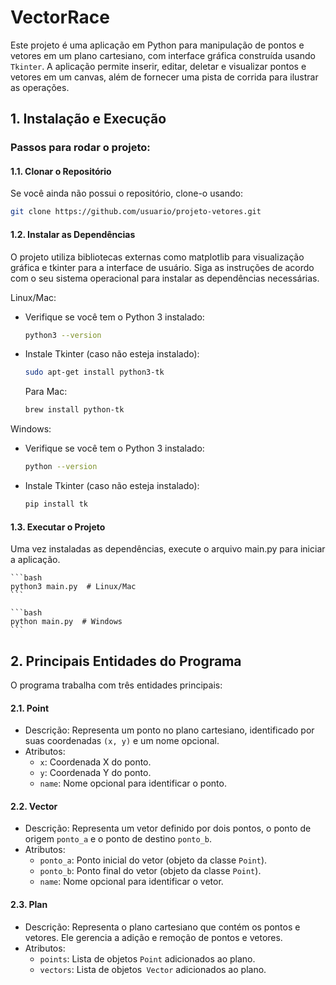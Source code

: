 # VectorRace

Este projeto é uma aplicação em Python para manipulação de pontos e vetores em um plano cartesiano, com interface gráfica construída usando `Tkinter`. A aplicação permite inserir, editar, deletar e visualizar pontos e vetores em um canvas, além de fornecer uma pista de corrida para ilustrar as operações.

## 1. Instalação e Execução

### Passos para rodar o projeto:

#### 1.1. Clonar o Repositório
Se você ainda não possui o repositório, clone-o usando:
```bash
git clone https://github.com/usuario/projeto-vetores.git
```

#### 1.2. Instalar as Dependências
O projeto utiliza bibliotecas externas como matplotlib para visualização gráfica e tkinter para a interface de usuário. Siga as instruções de acordo com o seu sistema operacional para instalar as dependências necessárias.

Linux/Mac:

- Verifique se você tem o Python 3 instalado:
    ```bash
    python3 --version
    ```
- Instale Tkinter (caso não esteja instalado):
    ```bash
    sudo apt-get install python3-tk
    ```
    Para Mac:
    ```bash
    brew install python-tk
    ```

Windows:
- Verifique se você tem o Python 3 instalado:
    ```bash
    python --version
    ```
- Instale Tkinter (caso não esteja instalado):
    ```bash
    pip install tk
    ```

#### 1.3. Executar o Projeto
Uma vez instaladas as dependências, execute o arquivo main.py para iniciar a aplicação.

    ```bash
    python3 main.py  # Linux/Mac
    ```

    ```bash
    python main.py  # Windows
    ```

## 2. Principais Entidades do Programa
O programa trabalha com três entidades principais:
#### 2.1. Point
 - Descrição: Representa um ponto no plano cartesiano, identificado por suas coordenadas ```(x, y)``` e um nome opcional.
 - Atributos: 
    - ```x```: Coordenada X do ponto.
    - ```y```: Coordenada Y do ponto.
    - ```name```: Nome opcional para identificar o ponto.

#### 2.2. Vector
 - Descrição: Representa um vetor definido por dois pontos, o ponto de origem ```ponto_a``` e o ponto de destino ```ponto_b```.
 - Atributos: 
    - ```ponto_a```: Ponto inicial do vetor (objeto da classe ```Point```).
    - ```ponto_b```:  Ponto final do vetor (objeto da classe ```Point```).
    - ```name```: Nome opcional para identificar o vetor.

#### 2.3. Plan
 - Descrição: Representa o plano cartesiano que contém os pontos e vetores. Ele gerencia a adição e remoção de pontos e vetores.
 - Atributos: 
    - ```points```: Lista de objetos ```Point``` adicionados ao plano.
    - ```vectors```: Lista de objetos``` Vector``` adicionados ao plano.